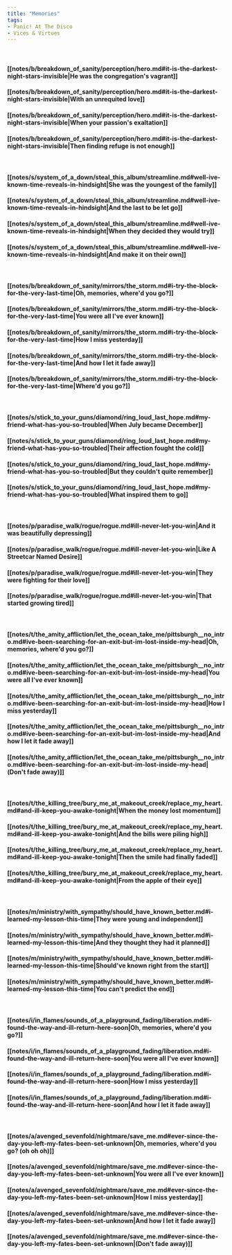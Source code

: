 ```yaml
---
title: "Memories"
tags:
- Panic! At The Disco
- Vices & Virtues
---
```

&nbsp;
#### [[notes/b/breakdown_of_sanity/perception/hero.md#it-is-the-darkest-night-stars-invisible|He was the congregation's vagrant]]
#### [[notes/b/breakdown_of_sanity/perception/hero.md#it-is-the-darkest-night-stars-invisible|With an unrequited love]]
#### [[notes/b/breakdown_of_sanity/perception/hero.md#it-is-the-darkest-night-stars-invisible|When your passion's exaltation]]
#### [[notes/b/breakdown_of_sanity/perception/hero.md#it-is-the-darkest-night-stars-invisible|Then finding refuge is not enough]]
&nbsp;
#### [[notes/s/system_of_a_down/steal_this_album/streamline.md#well-ive-known-time-reveals-in-hindsight|She was the youngest of the family]]
#### [[notes/s/system_of_a_down/steal_this_album/streamline.md#well-ive-known-time-reveals-in-hindsight|And the last to be let go]]
#### [[notes/s/system_of_a_down/steal_this_album/streamline.md#well-ive-known-time-reveals-in-hindsight|When they decided they would try]]
#### [[notes/s/system_of_a_down/steal_this_album/streamline.md#well-ive-known-time-reveals-in-hindsight|And make it on their own]]
&nbsp;
#### [[notes/b/breakdown_of_sanity/mirrors/the_storm.md#i-try-the-block-for-the-very-last-time|Oh, memories, where'd you go?]]
#### [[notes/b/breakdown_of_sanity/mirrors/the_storm.md#i-try-the-block-for-the-very-last-time|You were all I've ever known]]
#### [[notes/b/breakdown_of_sanity/mirrors/the_storm.md#i-try-the-block-for-the-very-last-time|How I miss yesterday]]
#### [[notes/b/breakdown_of_sanity/mirrors/the_storm.md#i-try-the-block-for-the-very-last-time|And how I let it fade away]]
#### [[notes/b/breakdown_of_sanity/mirrors/the_storm.md#i-try-the-block-for-the-very-last-time|Where'd you go?]]
&nbsp;
#### [[notes/s/stick_to_your_guns/diamond/ring_loud_last_hope.md#my-friend-what-has-you-so-troubled|When July became December]]
#### [[notes/s/stick_to_your_guns/diamond/ring_loud_last_hope.md#my-friend-what-has-you-so-troubled|Their affection fought the cold]]
#### [[notes/s/stick_to_your_guns/diamond/ring_loud_last_hope.md#my-friend-what-has-you-so-troubled|But they couldn't quite remember]]
#### [[notes/s/stick_to_your_guns/diamond/ring_loud_last_hope.md#my-friend-what-has-you-so-troubled|What inspired them to go]]
&nbsp;
#### [[notes/p/paradise_walk/rogue/rogue.md#ill-never-let-you-win|And it was beautifully depressing]]
#### [[notes/p/paradise_walk/rogue/rogue.md#ill-never-let-you-win|Like A Streetcar Named Desire]]
#### [[notes/p/paradise_walk/rogue/rogue.md#ill-never-let-you-win|They were fighting for their love]]
#### [[notes/p/paradise_walk/rogue/rogue.md#ill-never-let-you-win|That started growing tired]]
&nbsp;
#### [[notes/t/the_amity_affliction/let_the_ocean_take_me/pittsburgh__no_intro.md#ive-been-searching-for-an-exit-but-im-lost-inside-my-head|Oh, memories, where'd you go?]]
#### [[notes/t/the_amity_affliction/let_the_ocean_take_me/pittsburgh__no_intro.md#ive-been-searching-for-an-exit-but-im-lost-inside-my-head|You were all I've ever known]]
#### [[notes/t/the_amity_affliction/let_the_ocean_take_me/pittsburgh__no_intro.md#ive-been-searching-for-an-exit-but-im-lost-inside-my-head|How I miss yesterday]]
#### [[notes/t/the_amity_affliction/let_the_ocean_take_me/pittsburgh__no_intro.md#ive-been-searching-for-an-exit-but-im-lost-inside-my-head|And how I let it fade away]]
#### [[notes/t/the_amity_affliction/let_the_ocean_take_me/pittsburgh__no_intro.md#ive-been-searching-for-an-exit-but-im-lost-inside-my-head|(Don't fade away)]]
&nbsp;
#### [[notes/t/the_killing_tree/bury_me_at_makeout_creek/replace_my_heart.md#and-ill-keep-you-awake-tonight|When the money lost momentum]]
#### [[notes/t/the_killing_tree/bury_me_at_makeout_creek/replace_my_heart.md#and-ill-keep-you-awake-tonight|And the bills were piling high]]
#### [[notes/t/the_killing_tree/bury_me_at_makeout_creek/replace_my_heart.md#and-ill-keep-you-awake-tonight|Then the smile had finally faded]]
#### [[notes/t/the_killing_tree/bury_me_at_makeout_creek/replace_my_heart.md#and-ill-keep-you-awake-tonight|From the apple of their eye]]
&nbsp;
#### [[notes/m/ministry/with_sympathy/should_have_known_better.md#i-learned-my-lesson-this-time|They were young and independent]]
#### [[notes/m/ministry/with_sympathy/should_have_known_better.md#i-learned-my-lesson-this-time|And they thought they had it planned]]
#### [[notes/m/ministry/with_sympathy/should_have_known_better.md#i-learned-my-lesson-this-time|Should've known right from the start]]
#### [[notes/m/ministry/with_sympathy/should_have_known_better.md#i-learned-my-lesson-this-time|You can't predict the end]]
&nbsp;
#### [[notes/i/in_flames/sounds_of_a_playground_fading/liberation.md#i-found-the-way-and-ill-return-here-soon|Oh, memories, where'd you go?]]
#### [[notes/i/in_flames/sounds_of_a_playground_fading/liberation.md#i-found-the-way-and-ill-return-here-soon|You were all I've ever known]]
#### [[notes/i/in_flames/sounds_of_a_playground_fading/liberation.md#i-found-the-way-and-ill-return-here-soon|How I miss yesterday]]
#### [[notes/i/in_flames/sounds_of_a_playground_fading/liberation.md#i-found-the-way-and-ill-return-here-soon|And how I let it fade away]]
&nbsp;
#### [[notes/a/avenged_sevenfold/nightmare/save_me.md#ever-since-the-day-you-left-my-fates-been-set-unknown|Oh, memories, where'd you go? (oh oh oh)]]
#### [[notes/a/avenged_sevenfold/nightmare/save_me.md#ever-since-the-day-you-left-my-fates-been-set-unknown|You were all I've ever known]]
#### [[notes/a/avenged_sevenfold/nightmare/save_me.md#ever-since-the-day-you-left-my-fates-been-set-unknown|How I miss yesterday]]
#### [[notes/a/avenged_sevenfold/nightmare/save_me.md#ever-since-the-day-you-left-my-fates-been-set-unknown|And how I let it fade away]]
#### [[notes/a/avenged_sevenfold/nightmare/save_me.md#ever-since-the-day-you-left-my-fates-been-set-unknown|(Don't fade away)]]

